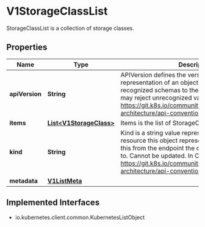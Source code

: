 

# V1StorageClassList

StorageClassList is a collection of storage classes.
## Properties

Name | Type | Description | Notes
------------ | ------------- | ------------- | -------------
**apiVersion** | **String** | APIVersion defines the versioned schema of this representation of an object. Servers should convert recognized schemas to the latest internal value, and may reject unrecognized values. More info: https://git.k8s.io/community/contributors/devel/sig-architecture/api-conventions.md#resources |  [optional]
**items** | [**List&lt;V1StorageClass&gt;**](V1StorageClass.md) | Items is the list of StorageClasses | 
**kind** | **String** | Kind is a string value representing the REST resource this object represents. Servers may infer this from the endpoint the client submits requests to. Cannot be updated. In CamelCase. More info: https://git.k8s.io/community/contributors/devel/sig-architecture/api-conventions.md#types-kinds |  [optional]
**metadata** | [**V1ListMeta**](V1ListMeta.md) |  |  [optional]


## Implemented Interfaces

* io.kubernetes.client.common.KubernetesListObject


